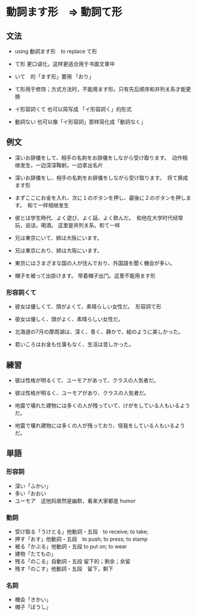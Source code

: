 # 動詞ます形　=> 動詞て形

## 文法

- using 動詞ます形　to replace て形
- て形 更口语化，这样更适合用于书面文章中
- いて　的「ます形」要用 「おり」
- て形用于修饰；方式方法时，不能用ます形。只有先后顺序和并列关系才能更换

- イ形容詞くて 也可以简写成 「イ形容詞く」的形式
- 動詞ない 也可以像「イ形容詞」那样简化成「動詞なく」

## 例文

- 深いお辞儀をして、相手の名刺をお辞儀をしながら受け取ります。　动作相继发生，一边深深鞠躬，一边拿出名片
- 深いお辞儀をし、相手の名刺をお辞儀をしながら受け取ります。　将て换成ます形

- まずここにお金を入れ、次に１のボタンを押し、最後に２のボタンを押します。　和て一样相继发生
- 彼とは学生時代、よく遊び、よく話、よく飲んだ。　和他在大学时代经常玩，说话，喝酒。 这里是并列关系，和て一样

- 兄は東京にいて、姉は大阪にいます。
- 兄は東京におり、姉は大阪にいます。

- 東京にはさまざまな国の人が住んでおり、外国語を聞く機会が多い。

- 帽子を被って出掛けます。 带着帽子出门。这里不能用ます形

### 形容詞くて

- 彼女は優しくて、頭がよくて、素晴らしい女性だ。　形容詞て形
- 彼女は優しく、頭がよく、素晴らしい女性だ。

- 北海道の7月の摩周湖は、深く、青く、静かで、絵のように美しかった。
- 若いころはお金も仕事もなく、生活は苦しかった。

## 練習

- 彼は性格が明るくて、ユーモアがあって、クラスの人気者だ。
- 彼は性格が明るく、ユーモアがあり、クラスの人気者だ。

- 地震で壊れた建物には多くの人が残っていて、けがをしている人もいるようだ。
- 地震で壊れ建物には多くの人が残っており、怪我をしている人もいるようだ。

## 単語

### 形容詞

- 深い「ふかい」
- 多い「おおい
- ユーモア　这他妈居然是幽默，看来大家都是 humor

### 動詞

- 受け取る「うけとる」他動詞・五段　to receive; to take;
- 押す「おす」他動詞・五段　to push; to press; to stamp
- 被る「かぶる」他動詞・五段 to put on; to wear
- 建物「たてもの」
- 残る「のこる」自動詞・五段 留下的；剩余；余留
- 残す「のこす」他動詞・五段　留下，剩下

### 名詞

- 機会「きかい」
- 帽子「ぼうし」
